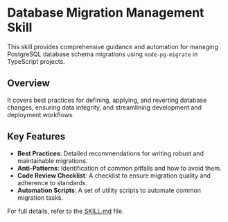 # Database Migration Management Skill

This skill provides comprehensive guidance and automation for managing PostgreSQL database schema migrations using `node-pg-migrate` in TypeScript projects.

## Overview

It covers best practices for defining, applying, and reverting database changes, ensuring data integrity, and streamlining development and deployment workflows.

## Key Features

*   **Best Practices**: Detailed recommendations for writing robust and maintainable migrations.
*   **Anti-Patterns**: Identification of common pitfalls and how to avoid them.
*   **Code Review Checklist**: A checklist to ensure migration quality and adherence to standards.
*   **Automation Scripts**: A set of utility scripts to automate common migration tasks.

For full details, refer to the [SKILL.md](./SKILL.md) file.

